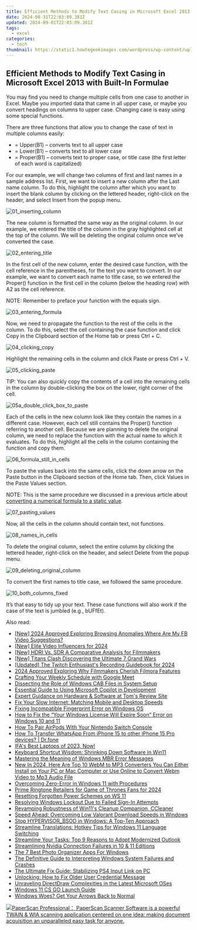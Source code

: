```yaml
---
title: Efficient Methods to Modify Text Casing in Microsoft Excel 2013 with Built-In Formulae
date: 2024-08-31T22:03:09.381Z
updated: 2024-09-01T22:03:09.381Z
tags:
  - excel
categories:
  - tech
thumbnail: https://static1.howtogeekimages.com/wordpress/wp-content/uploads/2013/05/00_lead_image_change_case.png
---
```


## Efficient Methods to Modify Text Casing in Microsoft Excel 2013 with Built-In Formulae

You may find you need to change multiple cells from one case to another in Excel. Maybe you imported data that came in all upper case, or maybe you convert headings on columns to upper case. Changing case is easy using some special functions.

 There are three functions that allow you to change the case of text in multiple columns easily:

* \= Upper(B1) – converts text to all upper case
* \= Lower(B1) – converts text to all lower case
* \= Proper(B1) – converts text to proper case, or title case (the first letter of each word is capitalized)

 For our example, we will change two columns of first and last names in a sample address list. First, we want to insert a new column after the Last name column. To do this, highlight the column after which you want to insert the blank column by clicking on the lettered header, right-click on the header, and select Insert from the popup menu.

![01_inserting_column](https://static1.howtogeekimages.com/wordpress/wp-content/uploads/2013/05/01_inserting_column.png) 

 The new column is formatted the same way as the original column. In our example, we entered the title of the column in the gray highlighted cell at the top of the column. We will be deleting the original column once we’ve converted the case.

![02_entering_title](https://static1.howtogeekimages.com/wordpress/wp-content/uploads/2013/05/02_entering_title.png) 

 In the first cell of the new column, enter the desired case function, with the cell reference in the parentheses, for the text you want to convert. In our example, we want to convert each name to title case, so we entered the Proper() function in the first cell in the column (below the heading row) with A2 as the cell reference.

 NOTE: Remember to preface your function with the equals sign.

![03_entering_formula](https://static1.howtogeekimages.com/wordpress/wp-content/uploads/2013/05/03_entering_formula.png) 

 Now, we need to propagate the function to the rest of the cells in the column. To do this, select the cell containing the case function and click Copy in the Clipboard section of the Home tab or press Ctrl + C.

![04_clicking_copy](https://static1.howtogeekimages.com/wordpress/wp-content/uploads/2013/05/04_clicking_copy.png) 

 Highlight the remaining cells in the column and click Paste or press Ctrl + V.

![05_clicking_paste](https://static1.howtogeekimages.com/wordpress/wp-content/uploads/2013/05/05_clicking_paste.png) 

 TIP: You can also quickly copy the contents of a cell into the remaining cells in the column by double-clicking the box on the lower, right corner of the cell.

![05a_double_click_box_to_paste](https://static1.howtogeekimages.com/wordpress/wp-content/uploads/2013/05/05a_double_click_box_to_paste.png) 

 Each of the cells in the new column look like they contain the names in a different case. However, each cell still contains the Proper() function referring to another cell. Because we are planning to delete the original column, we need to replace the function with the actual name to which it evaluates. To do this, highlight all the cells in the column containing the function and copy them.

![06_formula_still_in_cells](https://static1.howtogeekimages.com/wordpress/wp-content/uploads/2013/05/06_formula_still_in_cells.png) 

 To paste the values back into the same cells, click the down arrow on the Paste button in the Clipboard section of the Home tab. Then, click Values in the Paste Values section.

 NOTE: This is the same procedure we discussed in a previous article about [converting a numerical formula to a static value](https://article-posts.techidaily.com/decoding-the-art-of-enhanced-perception-for-2024/).

![07_pasting_values](https://static1.howtogeekimages.com/wordpress/wp-content/uploads/2013/05/07_pasting_values.png) 

 Now, all the cells in the column should contain text, not functions.

![08_names_in_cells](https://static1.howtogeekimages.com/wordpress/wp-content/uploads/2013/05/08_names_in_cells.png) 

 To delete the original column, select the entire column by clicking the lettered header, right-click on the header, and select Delete from the popup menu.

![09_deleting_original_column](https://static1.howtogeekimages.com/wordpress/wp-content/uploads/2013/05/09_deleting_original_column.png) 

 To convert the first names to title case, we followed the same procedure.

![10_both_columns_fixed](https://static1.howtogeekimages.com/wordpress/wp-content/uploads/2013/05/10_both_columns_fixed.png) 

 It’s that easy to tidy up your text. These case functions will also work if the case of the text is jumbled (e.g., bUFfEt).

<ins class="adsbygoogle"
     style="display:block"
     data-ad-format="autorelaxed"
     data-ad-client="ca-pub-7571918770474297"
     data-ad-slot="1223367746"></ins>



<ins class="adsbygoogle"
     style="display:block"
     data-ad-client="ca-pub-7571918770474297"
     data-ad-slot="8358498916"
     data-ad-format="auto"
     data-full-width-responsive="true"></ins>

<span class="atpl-alsoreadstyle">Also read:</span>
<div><ul>
<li><a href="https://facebook-clips.techidaily.com/new-2024-approved-exploring-browsing-anomalies-where-are-my-fb-video-suggestions/"><u>[New] 2024 Approved  Exploring Browsing Anomalies  Where Are My FB Video Suggestions?</u></a></li>
<li><a href="https://facebook-record-videos.techidaily.com/new-elite-video-influencers-for-2024/"><u>[New] Elite Video Influencers for 2024</u></a></li>
<li><a href="https://fox-http.techidaily.com/new-hdri-vs-sdr-a-comparative-analysis-for-filmmakers/"><u>[New] HDRI Vs. SDR  A Comparative Analysis for Filmmakers</u></a></li>
<li><a href="https://screen-activity-recording.techidaily.com/new-titans-clash-discovering-the-ultimate-7-grand-wars/"><u>[New] Titans Clash  Discovering the Ultimate 7 Grand Wars</u></a></li>
<li><a href="https://video-capture.techidaily.com/updated-the-twitch-enthusiasts-recording-guidebook-for-2024/"><u>[Updated] The Twitch Enthusiast's Recording Guidebook for 2024</u></a></li>
<li><a href="https://some-techniques.techidaily.com/2024-approved-exploring-why-filmmakers-cherish-filmora-features/"><u>2024 Approved  Exploring Why Filmmakers Cherish Filmora Features</u></a></li>
<li><a href="https://screen-recording.techidaily.com/crafting-your-weekly-schedule-with-google-meet/"><u>Crafting Your Weekly Schedule with Google Meet</u></a></li>
<li><a href="https://win11.techidaily.com/dissecting-the-role-of-windows-cab-files-in-system-setup/"><u>Dissecting the Role of Windows CAB Files in System Setup</u></a></li>
<li><a href="https://windows11.techidaily.com/essential-guide-to-using-microsoft-copilot-in-development/"><u>Essential Guide to Using Microsoft Copilot in Development</u></a></li>
<li><a href="https://hardware-tips.techidaily.com/expert-guidance-on-hardware-and-software-at-toms-review-site/"><u>Expert Guidance on Hardware & Software at Tom's Review Site</u></a></li>
<li><a href="https://windows11.techidaily.com/fix-your-slow-internet-matching-mobile-and-desktop-speeds/"><u>Fix Your Slow Internet: Matching Mobile and Desktop Speeds</u></a></li>
<li><a href="https://windows11.techidaily.com/fixing-incompatible-fingerprint-error-on-windows-os/"><u>Fixing Incompatible Fingerprint Error on Windows OS</u></a></li>
<li><a href="https://windows11.techidaily.com/how-to-fix-the-your-windows-license-will-expire-soon-error-on-windows-10-and-11/"><u>How to Fix the “Your Windows License Will Expire Soon” Error on Windows 10 and 11</u></a></li>
<li><a href="https://techno-recovery.techidaily.com/1722891200961-how-to-pair-airpods-with-your-nintendo-switch-console/"><u>How To Pair AirPods With Your Nintendo Switch Console</u></a></li>
<li><a href="https://review-topics.techidaily.com/how-to-transfer-whatsapp-from-iphone-15-to-other-iphone-15-pro-devices-drfone-by-drfone-transfer-whatsapp-from-ios-transfer-whatsapp-from-ios/"><u>How To Transfer WhatsApp From iPhone 15 to other iPhone 15 Pro devices? | Dr.fone</u></a></li>
<li><a href="https://windows11.techidaily.com/ifas-best-laptops-of-2023-now/"><u>IFA's Best Laptops of 2023, Now!</u></a></li>
<li><a href="https://windows11.techidaily.com/keyboard-shortcut-wisdom-shrinking-down-software-in-win11/"><u>Keyboard Shortcut Wisdom: Shrinking Down Software in Win11</u></a></li>
<li><a href="https://windows11.techidaily.com/mastering-the-meaning-of-windows-mbr-error-messages/"><u>Mastering the Meaning of Windows MBR Error Messages</u></a></li>
<li><a href="https://video-creation-software.techidaily.com/new-in-2024-here-are-top-10-webm-to-mp3-converters-you-can-either-install-on-your-pc-or-mac-computer-or-use-online-to-convert-webm-video-to-mp3-audio-file.m/"><u>New In 2024, Here Are Top 10 WebM to MP3 Converters You Can Either Install on Your PC or Mac Computer or Use Online to Convert Webm Video to Mp3 Audio File</u></a></li>
<li><a href="https://windows11.techidaily.com/overcoming-zero-error-in-windows-11-with-procedures/"><u>Overcoming Zero-Error in Windows 11 with Procedures</u></a></li>
<li><a href="https://extra-approaches.techidaily.com/prime-ringtone-retailers-for-game-of-thrones-fans-for-2024/"><u>Prime Ringtone Retailers for Game of Thrones Fans for 2024</u></a></li>
<li><a href="https://windows11.techidaily.com/resetting-forgotten-power-schemes-on-ws-11/"><u>Resetting Forgotten Power Schemes on WS 11</u></a></li>
<li><a href="https://windows11.techidaily.com/resolving-windows-lockout-due-to-failed-sign-in-attempts/"><u>Resolving Windows Lockout Due to Failed Sign-In Attempts</u></a></li>
<li><a href="https://windows11.techidaily.com/revamping-robustness-of-win11s-cleanup-companion-ccleaner/"><u>Revamping Robustness of Win11's Cleanup Companion, CCleaner</u></a></li>
<li><a href="https://windows11.techidaily.com/speed-ahead-overcoming-low-valorant-download-speeds-in-windows/"><u>Speed Ahead: Overcoming Low Valorant Download Speeds in Windows</u></a></li>
<li><a href="https://windows11.techidaily.com/stop-hypervisorbsod-in-windows-a-top-ten-approach/"><u>Stop HYPERVISOR_BSOD in Windows: A Top-Ten Approach</u></a></li>
<li><a href="https://windows11.techidaily.com/streamline-translations-hotkey-tips-for-windows-11-language-switching/"><u>Streamline Translations: Hotkey Tips for Windows 11 Language Switching</u></a></li>
<li><a href="https://windows11.techidaily.com/streamline-your-tasks-top-9-reasons-to-adopt-modernized-outlook/"><u>Streamline Your Tasks: Top 9 Reasons to Adopt Modernized Outlook</u></a></li>
<li><a href="https://windows11.techidaily.com/streamlining-nvidia-connection-failures-in-10-and-11-editions/"><u>Streamlining Nvidia Connection Failures in 10 & 11 Editions</u></a></li>
<li><a href="https://windows11.techidaily.com/the-7-best-photo-organizer-apps-for-windows/"><u>The 7 Best Photo Organizer Apps For Windows</u></a></li>
<li><a href="https://tech-recovery.techidaily.com/the-definitive-guide-to-interpreting-windows-system-failures-and-crashes/"><u>The Definitive Guide to Interpreting Windows System Failures and Crashes</u></a></li>
<li><a href="https://windows11.techidaily.com/the-ultimate-fix-guide-stabilizing-ps4-input-link-on-pc/"><u>The Ultimate Fix Guide: Stabilizing PS4 Input Link on PC</u></a></li>
<li><a href="https://windows11.techidaily.com/unlocking-how-to-fix-older-user-credential-message/"><u>Unlocking: How to Fix Older User Credential Message</u></a></li>
<li><a href="https://windows11.techidaily.com/unraveling-directdraw-complexities-in-the-latest-microsoft-oses/"><u>Unraveling DirectDraw Complexities in the Latest Microsoft OSes</u></a></li>
<li><a href="https://windows11.techidaily.com/windows-11-cs-go-launch-guide/"><u>Windows 11 CS GO Launch Guide</u></a></li>
<li><a href="https://windows11.techidaily.com/windows-woes-get-your-arrows-back-to-normal/"><u>Windows Woes? Get Your Arrows Back to Normal</u></a></li>
</ul></div>

<!-- affiliate ads begin -->
<a href="https://secure.2checkout.com/order/checkout.php?PRODS=37540879&QTY=1&AFFILIATE=108875&CART=1"><img src="https://paperscan.orpalis.com/img/content/You_prefer_to_use.png" border="0">PaperScan Professional： PaperScan Scanner Software is a powerful TWAIN & WIA scanning application centered on one idea: making document acquisition an unparalleled easy task for anyone.</a>
<!-- affiliate ads end -->